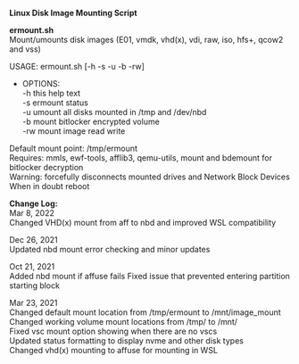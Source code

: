 **Linux Disk Image Mounting Script** 

**ermount.sh**  
Mount/umounts disk images (E01, vmdk, vhd(x), vdi, raw, iso, hfs+, qcow2 and vss) 


USAGE: ermount.sh [-h -s -u -b -rw] <br>
* OPTIONS:<br> 
  -h this help text<br>
  -s ermount status<br>
  -u umount all disks mounted in /tmp and /dev/nbd<br>
  -b mount bitlocker encrypted volume<br>
  -rw mount image read write<br>

Default mount point: /tmp/ermount<br>
Requires: mmls, ewf-tools, afflib3, qemu-utils, mount and bdemount for bitlocker decryption<br>
Warning: forcefully disconnects mounted drives and Network Block Devices<br>
When in doubt reboot

**Change Log:**<br>
Mar 8, 2022<br>
  Changed VHD(x) mount from aff to nbd and improved WSL compatibility
  
Dec 26, 2021<br>
  Updated nbd mount error checking and minor updates<br>
  
Oct 21, 2021<br>
  Added nbd mount if affuse fails
  Fixed issue that prevented entering partition starting block 

Mar 23, 2021<br> 
   Changed default mount location from /tmp/ermount to /mnt/image_mount<br>
   Changed working volume mount locations from /tmp/ to /mnt/<br>
   Fixed vsc mount option showing when there are no vscs<br>
   Updated status formatting to display nvme and other disk types<br>
   Changed vhd(x) mounting to affuse for mounting in WSL<br>
